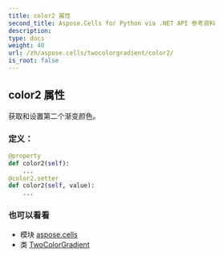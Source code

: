```yaml
---
title: color2 属性
second_title: Aspose.Cells for Python via .NET API 参考资料
description:
type: docs
weight: 40
url: /zh/aspose.cells/twocolorgradient/color2/
is_root: false
---
```

## color2 属性

获取和设置第二个渐变颜色。
### 定义：
```python
@property
def color2(self):
    ...
@color2.setter
def color2(self, value):
    ...
```

### 也可以看看
* 模块 [aspose.cells](../../)
* 类 [TwoColorGradient](/cells/python-net/zh/aspose.cells/twocolorgradient)
